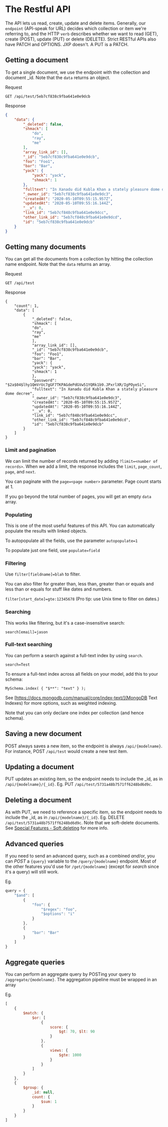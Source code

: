 # The Restful API

The API lets us read, create, update and delete items. Generally, our `endpoint` (API-speak for URL) decides which collection or item we're referring to, and the HTTP `verb` describes whether we want to read (GET), create (POST), update (PUT) or delete (DELETE). Strict RESTful APIs also have PATCH and OPTIONS. JXP doesn't. A PUT is a PATCH.

## Getting a document

To get a single document, we use the endpoint with the collection and document _id. Note that the `data` returns an object.

Request
```
GET /api/test/5eb7cf838c9fba641e0e9dcb
```

Response
```json
{
    "data": {
        "_deleted": false,
        "shmack": [
            "do",
            "ray",
            "me"
        ],
        "array_link_id": [],
        "_id": "5eb7cf838c9fba641e0e9dcb",
        "foo": "Foo1",
        "bar": "Bar",
        "yack": {
            "yack": "yack",
            "shmack": 1
        },
        "fulltext": "In Xanadu did Kubla Khan a stately pleasure dome decree",
        "_owner_id": "5eb7cf838c9fba641e0e9dc3",
        "createdAt": "2020-05-10T09:55:15.957Z",
        "updatedAt": "2020-05-10T09:55:16.144Z",
        "__v": 0,
        "link_id": "5eb7cf848c9fba641e0e9dcc",
        "other_link_id": "5eb7cf848c9fba641e0e9dcd",
        "id": "5eb7cf838c9fba641e0e9dcb"
    }
}
```

## Getting many documents

You can get all the documents from a collection by hitting the collection name endpoint. Note that the `data` returns an array.

Request
```
GET /api/test
```

Response
```
{
    "count": 1,
    "data": [
        {
            "_deleted": false,
            "shmack": [
            "do",
            "ray",
            "me"
            ],
            "array_link_id": [],
            "_id": "5eb7cf838c9fba641e0e9dcb",
            "foo": "Foo1",
            "bar": "Bar",
            "yack": {
            "yack": "yack",
            "shmack": 1
            },
            "password": "$2a$04$lhy1QmVrUc7gGF7TKPAGdePdGVw51YQRk1b9.JPxrlXR/IgPOyeSi",
            "fulltext": "In Xanadu did Kubla Khan a stately pleasure dome decree",
            "_owner_id": "5eb7cf838c9fba641e0e9dc3",
            "createdAt": "2020-05-10T09:55:15.957Z",
            "updatedAt": "2020-05-10T09:55:16.144Z",
            "__v": 0,
            "link_id": "5eb7cf848c9fba641e0e9dcc",
            "other_link_id": "5eb7cf848c9fba641e0e9dcd",
            "id": "5eb7cf838c9fba641e0e9dcb"
        }
    ]
}
```

### Limit and pagination

We can limit the number of records returned by adding `?limit=<number of records>`. When we add a limit, the response includes the `limit`, `page_count`, `page`, and `next`. 

You can paginate with the `page=<page number>` parameter. Page count starts at 1.

If you go beyond the total number of pages, you will get an empty `data` array.

### Populating

This is one of the most useful features of this API. You can automatically populate the results with linked objects.

To autopopulate all the fields, use the parameter `autopopulate=1`

To populate just one field, use `populate=field`

### Filtering

Use `filter[fieldname]=blah` to filter.

You can also filter for greater than, less than, greater than or equals and less than or equals for stuff like dates and numbers.

`filter[start_date]=gte:12345678` (Pro tip: use Unix time to filter on dates.)

### Searching

This works like filtering, but it's a case-insensitive search:

`search[email]=jason`

### Full-text searching

You can perform a search against a full-text index by using `search`.

`search=Test`

To ensure a full-text index across all fields on your model, add this to your schema:

`MySchema.index( { "$**": "text" } );`

See [https://docs.mongodb.com/manual/core/index-text/](MongoDB Text Indexes) for more options, such as weighted indexing.

Note that you can only declare one index per collection (and hence schema).

## Saving a new document

POST always saves a new item, so the endpoint is always `/api/{modelname}`. For instance, POST `/api/test` would create a new test item.

## Updating a document

PUT updates an existing item, so the endpoint needs to include the _id, as in
`/api/{modelname}/{_id}`. Eg. PUT `/api/test/5731a48b7571ff6248bd6d9c`.

## Deleting a document

As with PUT, we need to reference a specific item, so the endpoint needs to include the _id, as in `/api/{modelname}/{_id}`. Eg. DELETE `/api/test/5731a48b7571ff6248bd6d9c`. Note that we soft-delete documents. See [Special Features - Soft deleting](special.md#soft-deleting) for more info.

## Advanced queries

If you need to send an advanced query, such as a combined $and/$or, you can _POST_ a `{query}` variable to the `/query/{modelname}` endpoint. Most of the other features you'd use for `/get/{modelname}` (except for _search_ since it's a query) will still work.

Eg.
```javascript
query = {
    "$and": [
        { 
            "foo": {
                "$regex": "foo",
                "$options": "i"
            }
        },
        {	
            "bar": "Bar"
        }
    ]
}
```

## Aggregate queries

You can perform an aggregate query by POSTing your query to `/aggregate/{modelname}`. The aggregation pipeline must be wrapped in an array

Eg.
```javascript
[
    { 
        $match: { 
            $or: [ 
                { 
                    score: { 
                        $gt: 70, $lt: 90 
                    } 
                }, 
                { 
                    views: { 
                        $gte: 1000 
                    } 
                } 
            ] 
        } 
    },
    { 
        $group: { 
            _id: null, 
            count: { 
                $sum: 1 
            } 
        } 
    }
]
```